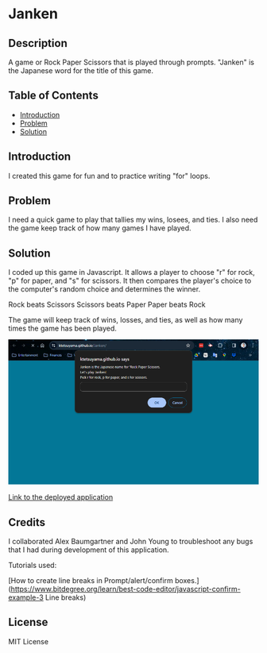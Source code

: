 # Janken

## Description

A game or Rock Paper Scissors that is played through prompts. "Janken" is the Japanese word for the title of this game.

## Table of Contents

- [Introduction](#introduction)
- [Problem](#problem)
- [Solution](#solution)

## Introduction

I created this game for fun and to practice writing "for" loops.

## Problem

I need a quick game to play that tallies my wins, losees, and ties. I also need the game keep track of how many games I have played.

## Solution

I coded up this game in Javascript. It allows a player to choose "r" for rock, "p" for paper, and "s" for scissors. It then compares the player's choice to the computer's random choice and determines the winner.

Rock beats Scissors
Scissors beats Paper
Paper beats Rock

The game will keep track of wins, losses, and ties, as well as how many times the game has been played.

![Screenshot of the game](assets/screenshot.png)

[Link to the deployed application](https://ktetsuyama.github.io/Janken/)

## Credits

I collaborated Alex Baumgartner and John Young to troubleshoot any bugs that I had during development of this application.

Tutorials used:

[How to create line breaks in Prompt/alert/confirm boxes.] (https://www.bitdegree.org/learn/best-code-editor/javascript-confirm-example-3 Line breaks)

## License

MIT License
